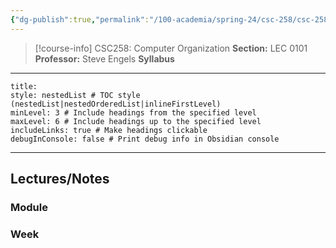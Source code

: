 ```yaml
---
{"dg-publish":true,"permalink":"/100-academia/spring-24/csc-258/csc-258/","tags":["course-page","cs","university"],"created":"2024-06-22T19:06:17.000-04:00","updated":"2024-10-30T20:52:21.945-04:00"}
---
```



> [!course-info] CSC258: Computer Organization
> **Section:** LEC 0101
> **Professor:** Steve Engels
> **Syllabus**

---

```table-of-contents
title:
style: nestedList # TOC style (nestedList|nestedOrderedList|inlineFirstLevel)
minLevel: 3 # Include headings from the specified level
maxLevel: 6 # Include headings up to the specified level
includeLinks: true # Make headings clickable
debugInConsole: false # Print debug info in Obsidian console
```

---

## Lectures/Notes

### Module



### Week

